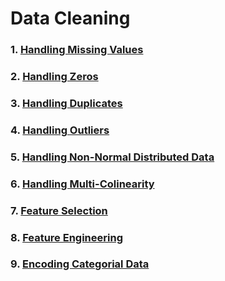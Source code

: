 # Data Cleaning
### 1. [Handling Missing Values](https://github.com/tbgrun/machine_learning/blob/main/02%20-%20Data%20Cleaning/01%20-%20Handling%20Missing%20Values.md)
### 2. [Handling Zeros](https://github.com/tbgrun/machine_learning/blob/main/02%20-%20Data%20Cleaning/02%20-%20Handling%20Zeros)
### 3. [Handling Duplicates](https://github.com/tbgrun/machine_learning/blob/main/02%20-%20Data%20Cleaning/03%20-%20Handling%20Duplicates.md)
### 4. [Handling Outliers](https://github.com/tbgrun/machine_learning/blob/main/02%20-%20Data%20Cleaning/04%20-%20Handling%20Outliers.md)
### 5. [Handling Non-Normal Distributed Data](https://github.com/tbgrun/machine_learning/blob/main/02%20-%20Data%20Cleaning/05%20-%20Handling%20Non-Normal%20Distributed%20Data.md)
### 6. [Handling Multi-Colinearity](https://github.com/tbgrun/machine_learning/blob/main/02%20-%20Data%20Cleaning/06%20-%20Handling%20Multi-Colinearity.md)
### 7. [Feature Selection](https://github.com/tbgrun/machine_learning/blob/main/02%20-%20Data%20Cleaning/07%20-%20Feature%20Selection.md)
### 8. [Feature Engineering](https://github.com/tbgrun/machine_learning/blob/main/02%20-%20Data%20Cleaning/08%20-%20Feature%20Engineering.md)
### 9. [Encoding Categorial Data](https://github.com/tbgrun/machine_learning/blob/main/02%20-%20Data%20Cleaning/09%20-%20Encoding%20Categorial%20Data.md)
